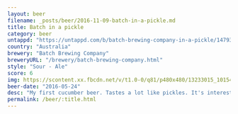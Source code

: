 ```yaml
---
layout: beer
filename: _posts/beer/2016-11-09-batch-in-a-pickle.md
title: Batch in a pickle
category: beer
untappd: "https://untappd.com/b/batch-brewing-company-in-a-pickle/1479361"
country: "Australia"
brewery: "Batch Brewing Company"
breweryURL: "/brewery/batch-brewing-company.html"
style: "Sour - Ale"
score: 6
img: https://scontent.xx.fbcdn.net/v/t1.0-0/q81/p480x480/13233015_10154147274988745_881393278262650589_n.jpg?oh=f4a2f9105c01eb2f8d70f3ef0dba6db7&oe=5964AF6B
beer-date: "2016-05-24"
desc: "My first cucumber beer. Tastes a lot like pickles. It's interesting but it wouldn't bring me back"
permalink: /beer/:title.html
---
```

